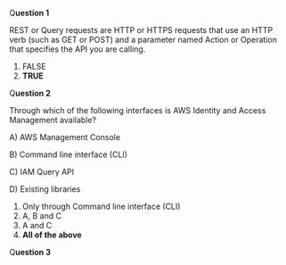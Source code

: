 Q**uestion 1**

REST or Query requests are HTTP or HTTPS requests that use an HTTP verb \(such as GET or POST\) and a parameter named Action or Operation that specifies the API you are calling.

1. FALSE
2. **TRUE**

Q**uestion 2**

Through which of the following interfaces is AWS Identity and Access Management available?

A\) AWS Management Console

B\) Command line interface \(CLI\)

C\) IAM Query API

D\) Existing libraries

1. Only through Command line interface \(CLI\)
2. A, B and C
3. A and C
4. **All of the above**

Q**uestion 3**





